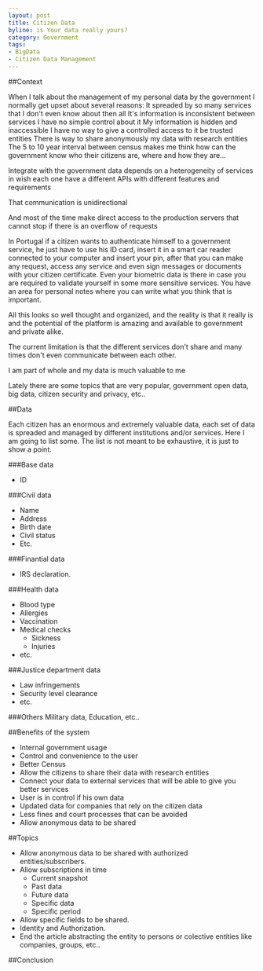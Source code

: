 ```yaml
---
layout: post
title: Citizen Data
byline: is Your data really yours?
category: Government
tags:
- BigData
- Citizen Data Management
---
```


##Context

When I talk about the management of my personal data by the government I normally get upset about several reasons:
It spreaded by so many services that I don't even know about then all
It's information is inconsistent between services
I have no simple control about it
My information is hidden and inaccessible
I have no way to give a controlled access to it be trusted entities
There is way to share anonymously my data with research entities
The 5 to 10 year interval between census makes me think how can the government know who their citizens are, where and how they are...

Integrate with the government data depends on a heterogeneity of services in wish each one have a different APIs with different features and requirements

That communication is unidirectional

And most of the time make direct access to the production servers that cannot stop if there is an overflow of requests

In Portugal if a citizen wants to authenticate himself to a government service, he just have to use his ID card, insert it in a smart car reader connected to your computer and insert your pin, after that you can make any request, access any service and even sign messages or documents with your citizen certificate.
Even your biometric data is there in case you are required to validate yourself in some more sensitive services.
You have an area for personal notes where you can write what you think that is important.

All this looks so well thought and organized, and the reality is that it really is and the potential of the platform is amazing and available to government and private alike.

The current limitation is that the different services don't share and many times don't even communicate between each other.

I am part of whole and my data is much valuable to me 

Lately there are some topics that are very popular, government open data, big data, citizen security and privacy, etc..



##Data

Each citizen has an enormous and extremely valuable data, each set of data is spreaded and managed by different institutions and/or services. Here I am going to list some. The list is not meant to be exhaustive, it is just to show a point. 

###Base data
- ID

###Civil data
- Name
- Address
- Birth date
- Civil status
- Etc.

###Finantial data
- IRS declaration.

###Health data
- Blood type
- Allergies
- Vaccination
- Medical checks
    - Sickness
    - Injuries
- etc.

###Justice department data
- Law infringements
- Security level clearance
- etc.

###Others
Military data, Education, etc..

##Benefits of the system
- Internal government usage
- Control and convenience to the user
- Better Census
- Allow the citizens to share their data with research entities
- Connect your data to external services that will be able to give you better services
- User is in control if his own data
- Updated data for companies that rely on the citizen data
- Less fines and court processes that can be avoided
- Allow anonymous data to be shared

##Topics
- Allow anonymous data to be shared with authorized entities/subscribers.
- Allow subscriptions in time
    - Current snapshot
    - Past data
    - Future data
    - Specific data
    - Specific period
- Allow specific fields to be shared.
- Identity and Authorization.
- End the article abstracting the entity to persons or colective entities like companies, groups, etc..

##Conclusion

